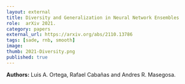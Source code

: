 ```yaml
---
layout: external
title: Diversity and Generalization in Neural Network Ensembles
role:  arXiv 2021.
category: papers
external_url: https://arxiv.org/abs/2110.13786
tags: [sade, rnb, smooth]
image:
thumb: 2021-Diversity.png
published: true
---
```


**Authors:** Luis A. Ortega, Rafael Cabañas and Andres R. Masegosa.

<!--

<a href="https://arxiv.org/abs/2106.13624"><i class="fa fa-file-pdf-o" aria-hidden="true"> PDF</i></a> 
<a href="https://github.com/StephanLorenzen/MajorityVoteBounds"><i class="fa fa-github" aria-hidden="true" > Github</i></a> 
<a href="/papers/2021-NeurIPS-ImprovedMV-Slides.pdf"><i class="fa fa-line-chart" aria-hidden="true" > Slides</i></a>
<a href="/papers/2021-NeurIPS-ImprovedMV-Poster.pdf"><i class="fa fa-line-chart" aria-hidden="true" > Poster</i></a>

-->